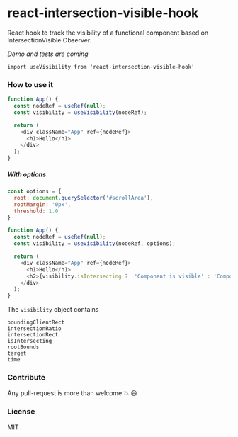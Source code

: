 # react-intersection-visible-hook

React hook to track the visibility of a functional component based on IntersectionVisible Observer.

*Demo and tests are coming*

```
import useVisibility from 'react-intersection-visible-hook'
```

### How to use it

```js
function App() {
  const nodeRef = useRef(null);
  const visibility = useVisibility(nodeRef);

  return (
    <div className="App" ref={nodeRef}>
      <h1>Hello</h1>
    </div>
  );
}
```

##### With options

```js
const options = {
  root: document.querySelector('#scrollArea'),
  rootMargin: '0px',
  threshold: 1.0
}

function App() {
  const nodeRef = useRef(null);
  const visibility = useVisibility(nodeRef, options);

  return (
    <div className="App" ref={nodeRef}>
      <h1>Hello</h1>
      <h2>{visibility.isIntersecting ?  'Component is visible' : 'Component is hidden' }</h2>
    </div>
  );
}
```

The `visibility` object contains

```
boundingClientRect
intersectionRatio
intersectionRect
isIntersecting
rootBounds
target
time
```


### Contribute

Any pull-request is more than welcome :boom: :smile:

### License

MIT

